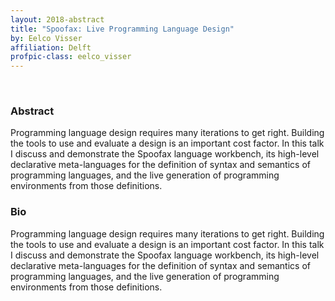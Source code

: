 ```yaml
---
layout: 2018-abstract
title: "Spoofax: Live Programming Language Design"
by: Eelco Visser
affiliation: Delft
profpic-class: eelco_visser
---
```


<br/>

### Abstract

Programming language design requires many iterations to get right. Building the tools to use and evaluate a design is an important cost factor. In this talk I discuss and demonstrate the Spoofax language workbench, its high-level declarative meta-languages for the definition of syntax and semantics of programming languages, and the live generation of programming environments from those definitions.

### Bio

Programming language design requires many iterations to get right. Building the tools to use and evaluate a design is an important cost factor. In this talk I discuss and demonstrate the Spoofax language workbench, its high-level declarative meta-languages for the definition of syntax and semantics of programming languages, and the live generation of programming environments from those definitions.

